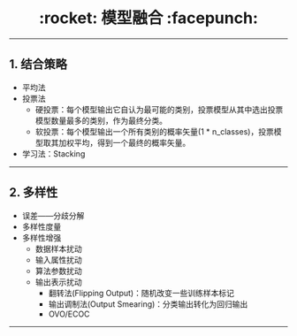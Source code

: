 <h1 align = "center">:rocket: 模型融合 :facepunch:</h1>

---
## 1. 结合策略
- 平均法
- 投票法
    - 硬投票：每个模型输出它自认为最可能的类别，投票模型从其中选出投票模型数量最多的类别，作为最终分类。
    - 软投票：每个模型输出一个所有类别的概率矢量(1 * n_classes)，投票模型取其加权平均，得到一个最终的概率矢量。
- 学习法：Stacking

---
## 2. 多样性
- 误差——分歧分解
- 多样性度量
- 多样性增强
    - 数据样本扰动
    - 输入属性扰动
    - 算法参数扰动
    - 输出表示扰动
        - 翻转法(Flipping Output)：随机改变一些训练样本标记
        - 输出调制法(Output Smearing)：分类输出转化为回归输出
        - OVO/ECOC

---
